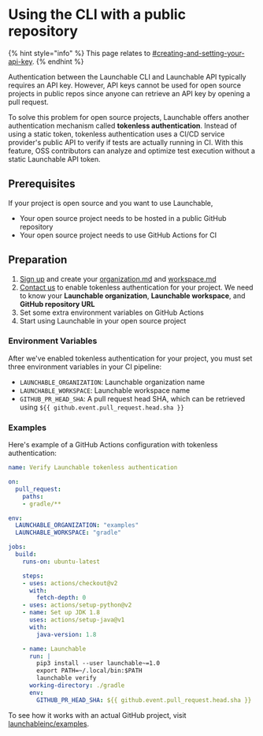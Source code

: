 # Using the CLI with a public repository

{% hint style="info" %}
This page relates to [#creating-and-setting-your-api-key](../getting-started.md#creating-and-setting-your-api-key "mention").
{% endhint %}

Authentication between the Launchable CLI and Launchable API typically requires an API key. However, API keys cannot be used for open source projects in public repos since anyone can retrieve an API key by opening a pull request.

To solve this problem for open source projects, Launchable offers another authentication mechanism called **tokenless authentication**. Instead of using a static token, tokenless authentication uses a CI/CD service provider's public API to verify if tests are actually running in CI. With this feature, OSS contributors can analyze and optimize test execution without a static Launchable API token.

## Prerequisites

If your project is open source and you want to use Launchable,

* Your open source project needs to be hosted in a public GitHub repository
* Your open source project needs to use GitHub Actions for CI

## Preparation

1. [Sign up](http://app.launchableinc.com/signup) and create your [organization.md](../concepts/organization.md "mention") and [workspace.md](../concepts/workspace.md "mention")
2. [Contact us](https://www.launchableinc.com/support) to enable tokenless authentication for your project. We need to know your **Launchable organization**, **Launchable workspace**, and **GitHub repository URL**
3. Set some extra environment variables on GitHub Actions
4. Start using Launchable in your open source project

### Environment Variables

After we've enabled tokenless authentication for your project, you must set three environment variables in your CI pipeline:

* `LAUNCHABLE_ORGANIZATION`: Launchable organization name
* `LAUNCHABLE_WORKSPACE`: Launchable workspace name
* `GITHUB_PR_HEAD_SHA`: A pull request head SHA, which can be retrieved using `${{ github.event.pull_request.head.sha }}`

### Examples

Here's example of a GitHub Actions configuration with tokenless authentication:

```yaml
name: Verify Launchable tokenless authentication

on:
  pull_request:
    paths:
    - gradle/**

env:
  LAUNCHABLE_ORGANIZATION: "examples"
  LAUNCHABLE_WORKSPACE: "gradle"

jobs:
  build:
    runs-on: ubuntu-latest

    steps:
    - uses: actions/checkout@v2
      with:
        fetch-depth: 0
    - uses: actions/setup-python@v2
    - name: Set up JDK 1.8
      uses: actions/setup-java@v1
      with:
        java-version: 1.8

    - name: Launchable
      run: |
        pip3 install --user launchable~=1.0
        export PATH=~/.local/bin:$PATH
        launchable verify
      working-directory: ./gradle
      env:
        GITHUB_PR_HEAD_SHA: ${{ github.event.pull_request.head.sha }}
```

To see how it works with an actual GitHub project, visit [launchableinc/examples](https://github.com/launchableinc/examples).
